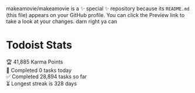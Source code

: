 makeamovie/makeamovie is a ✨ special ✨ repository because its `README.md` (this file) appears on your GitHub profile.
You can click the Preview link to take a look at your changes. darn right ya can

# Todoist Stats

<!-- TODO-IST:START -->
🏆  41,885 Karma Points           
🌸  Completed 0 tasks today           
✅  Completed 28,894 tasks so far           
⏳  Longest streak is 328 days
<!-- TODO-IST:END -->